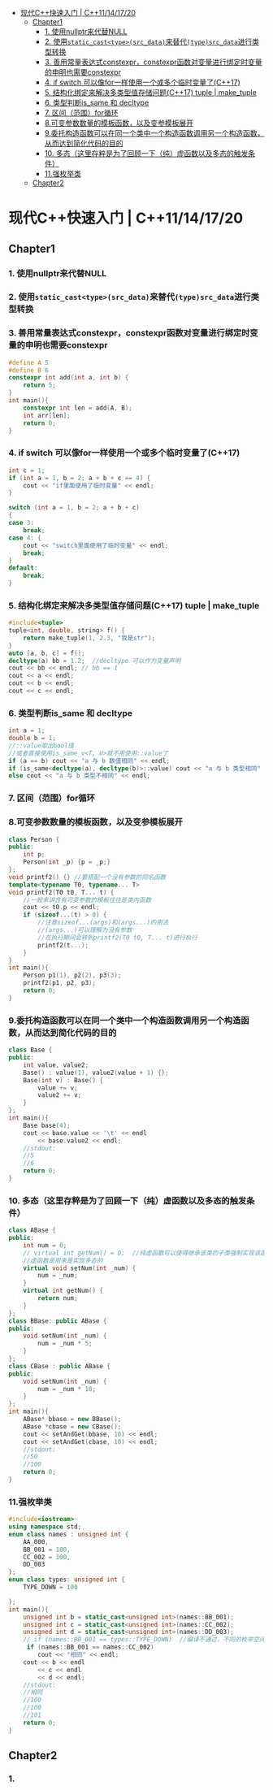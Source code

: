 - [现代C++快速入门 | C++11/14/17/20](#现代c快速入门--c11141720)
	- [Chapter1](#chapter1)
	    - [1. 使用nullptr来代替NULL](#1-使用nullptr来代替null)
	    - [2. 使用`static_cast<type>(src_data)`来替代`(type)src_data`进行类型转换](#2-使用static_casttypesrc_data来替代typesrc_data进行类型转换)
	    - [3. 善用常量表达式constexpr，constexpr函数对变量进行绑定时变量的申明也需要constexpr](#3-善用常量表达式constexprconstexpr函数对变量进行绑定时变量的申明也需要constexpr)
	    - [4. if switch 可以像for一样使用一个或多个临时变量了(C++17)](#4-if-switch-可以像for一样使用一个或多个临时变量了c17)
	    - [5. 结构化绑定来解决多类型值存储问题(C++17) tuple | make\_tuple](#5-结构化绑定来解决多类型值存储问题c17-tuple--make_tuple)
	    - [6. 类型判断is\_same 和 decltype](#6-类型判断is_same-和-decltype)
	    - [7. 区间（范围）for循环](#7-区间范围for循环)
	    - [8.可变参数数量的模板函数，以及变参模板展开](#8可变参数数量的模板函数以及变参模板展开)
	    - [9.委托构造函数可以在同一个类中一个构造函数调用另一个构造函数，从而达到简化代码的目的](#9委托构造函数可以在同一个类中一个构造函数调用另一个构造函数从而达到简化代码的目的)
	    - [10. 多态（这里存粹是为了回顾一下（纯）虚函数以及多态的触发条件）](#10-多态这里存粹是为了回顾一下纯虚函数以及多态的触发条件)
	    - [11.强枚举类](#11强枚举类)
	- [Chapter2](#chapter2)

# 现代C++快速入门 | C++11/14/17/20

## Chapter1

### 1. 使用nullptr来代替NULL

### 2. 使用`static_cast<type>(src_data)`来替代`(type)src_data`进行类型转换

### 3. 善用常量表达式constexpr，constexpr函数对变量进行绑定时变量的申明也需要constexpr

```C++
#define A 5
#define B 6
constexpr int add(int a, int b) {
    return 5;
}
int main(){
    constexpr int len = add(A, B);
    int arr[len];
    return 0;
}
```

### 4. if switch 可以像for一样使用一个或多个临时变量了(C++17)

```c++
int c = 1;
if (int a = 1, b = 2; a + b + c == 4) {
    cout << "if里面使用了临时变量" << endl;
}

switch (int a = 1, b = 2; a + b + c)
{
case 3:
    break;
case 4: {
    cout << "switch里面使用了临时变量" << endl;
    break;
}
default:
    break;
}
```

### 5. 结构化绑定来解决多类型值存储问题(C++17) tuple | make_tuple

```C++
#include<tuple>
tuple<int, double, string> f() {
    return make_tuple(1, 2.3, "我是str");
}
auto [a, b, c] = f();
decltype(a) bb = 1.2;  //decltype 可以作为变量声明
cout << bb << endl; // bb == 1
cout << a << endl;
cout << b << endl;
cout << c << endl;
```



### 6. 类型判断is_same 和 decltype

```C++
int a = 1;
double b = 1;
//::value取出bool值
//或者直接使用is_same_v<T, U>就不用使用::value了
if (a == b) cout << "a 与 b 数值相同" << endl;
if (is_same<decltype(a), decltype(b)>::value) cout << "a 与 b 类型相同" << endl; 
else cout << "a 与 b 类型不相同" << endl;
```

### 7. 区间（范围）for循环

### 8.可变参数数量的模板函数，以及变参模板展开

```C++
class Person {
public:
    int p;
    Person(int _p) {p = _p;}
};
void printf2() {} //要搭配一个没有参数的同名函数
template<typename T0, typename... T>
void printf2(T0 t0, T... t) {
    //一般来讲含有可变参数的模板往往是类内函数
    cout << t0.p << endl;
    if (sizeof...(t) > 0) {
        //注意sizeof...(args)和(args...)的用法
        //(args...)可以理解为没有参数
        //在执行期间会转到printf2(T0 t0, T... t)进行执行
        printf2(t...);
    }
}
int main(){
    Person p1(1), p2(2), p3(3);
    printf2(p1, p2, p3);
    return 0;
}
```

### 9.委托构造函数可以在同一个类中一个构造函数调用另一个构造函数，从而达到简化代码的目的

```C++
class Base {
public:
    int value, value2;
    Base() : value(1), value2(value + 1) {};
    Base(int v) : Base() {
        value += v;
        value2 += v;
    }
};
int main(){
    Base base(4);
    cout << base.value << '\t' << endl
        << base.value2 << endl;
    //stdout:
    //5
    //6
    return 0;
}
```



### 10. 多态（这里存粹是为了回顾一下（纯）虚函数以及多态的触发条件）

```C++
class ABase {
public:
    int num = 0;
    // virtual int getNum() = 0;  //纯虚函数可以使得继承该类的子类强制实现该函数，否则无法得到实例化
    //虚函数是用来是实现多态的
    virtual void setNum(int _num) {
        num = _num;
    }
    virtual int getNum() {
        return num;
    }
};
class BBase: public ABase {
public:
    void setNum(int _num) {
        num = _num * 5;
    }
};
class CBase : public ABase {
public:
    void setNum(int _num) {
        num = _num * 10;
    }
};
int main(){
    ABase* bbase = new BBase();
    ABase *cbase = new CBase();
    cout << setAndGet(bbase, 10) << endl;
    cout << setAndGet(cbase, 10) << endl;
    //stdout:
    //50
    //100
    return 0;
}
```

### 11.强枚举类

```C++
#include<iostream>
using namespace std;
enum class names : unsigned int {
    AA_000,
    BB_001 = 100,
    CC_002 = 100,
    DD_003
};
enum class types: unsigned int {
    TYPE_DOWN = 100

};
int main(){
    unsigned int b = static_cast<unsigned int>(names::BB_001);
    unsigned int c = static_cast<unsigned int>(names::CC_002);
    unsigned int d = static_cast<unsigned int>(names::DD_003);
    // if (names::BB_001 == types::TYPE_DOWN)  //编译不通过，不同的枚举空间不能进行比较
     if (names::BB_001 == names::CC_002)
        cout << "相同" << endl;
    cout << b << endl
        << c << endl
        << d << endl;
    //stdout:
    //相同
    //100
    //100
    //101
    return 0;
}
```

## Chapter2

### 1.
